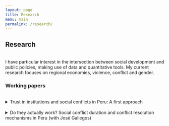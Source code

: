```yaml
---
layout: page
title: Research
menu: main
permalink: /research/
---
```


## Research

<br />
I have particular interest in the intersection between social development and public policies, making use of data and quantitative tools. My current research focuses on regional economies, violence, conflict and gender.

### Working papers
<br />
<details>
    <summary>Trust in institutions and social conflicts in Peru: A first approach</summary>
    <br />
    This paper explores the relationship between two social common phenomenon in Peru: distrust in public institutions and social conflict. Using administrative data from the Ombudsman's Office and combining them with data from a household survey, I found a negative and significant relationship between the presence of social conflicts in districts where they have had some level of influence and citizens' trust in six important Peruvian institutions.
</details>

<br />
<details>
    <summary>Do they actually work? Social conflict duration and conflict resolution mechanisms in Peru (with José Gallegos) </summary>
    <br />
    We explore how a strategy that promotes dialogue among conflicting parties through dialogue spaces and the generation of commitments may have an effect on the duration of social conflicts (and therefore in its effectiveness in reducing potential risks) in Peru. Using survival-time models and a novel administrative dataset, we found that establishing a dialogue space increases the duration of conflict cases by 20 months, with the generation of commitments exacerbating this effect by 0.76 months, after controlling for several contextual characteristics.
    <details>
        
<br />
<details>
    <summary>Child abuse and violence agaisnt women: What's the connection? </summary>
    <br />
    This is a project in an early stage.
</details>

<br />
<details>
    <summary>El éxodo cajamarquino: un estudio de las emigraciones a nivel provincial</summary>
    <br />
    This is a project in an early stage..
    </details>
 
### In progress
<br />
<details>
    <summary>A simple theoretical model of resource-related social conflict</summary>
    <br />
    I developt a mathematical model to analyze what originates resource-related conflicts and what drives their intensity and duration. The model incorporate key concepts such as horizontal inequality and relative deprivation, land use, information asymmetry and commitments. 
</details>

 <br />
<details>
    <summary> "Well, she asked for it": Factors associated with social tolerance of violence agaisnt women in Peru.</summary>
    <br />
    This is a research project . 
    <details>
        
 <br />
<details>
    <summary> ¿Empodera la educación a las mujeres? El impacto de la educación sobre la violencia de pareja (with Juan Salavarriga).</summary>
    <br />
    This is a research project . 
    <details>
